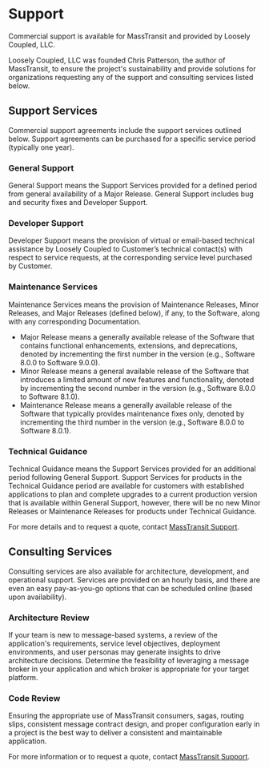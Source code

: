 # Support

Commercial support is available for MassTransit and provided by Loosely Coupled, LLC. 

Loosely Coupled, LLC was founded Chris Patterson, the author of MassTransit, to ensure the project's sustainability and provide solutions for organizations requesting any of the support and consulting services listed below.

## Support Services

Commercial support agreements include the support services outlined below. Support agreements can be purchased for a specific service period (typically one year).

### General Support

General Support means the Support Services provided for a defined period from general availability of a Major Release. General Support includes bug and security fixes and Developer Support.

### Developer Support

Developer Support means the provision of virtual or email-based technical assistance by Loosely Coupled to Customer’s technical contact(s) with respect to
service requests, at the corresponding service level purchased by Customer.

### Maintenance Services

Maintenance Services means the provision of Maintenance Releases, Minor Releases, and Major Releases (defined below), if any, to the Software, along with any
corresponding Documentation.

- Major Release means a generally available release of the Software that contains functional enhancements, extensions, and deprecations, denoted by incrementing
the first number in the version (e.g., Software 8.0.0 to Software 9.0.0).
- Minor Release means a general available release of the Software that introduces a limited amount of new features and functionality, denoted by incrementing the
second number in the version (e.g., Software 8.0.0 to Software 8.1.0).
- Maintenance Release means a generally available release of the Software that typically provides maintenance fixes only, denoted by incrementing the third number
in the version (e.g., Software 8.0.0 to Software 8.0.1).

### Technical Guidance

Technical Guidance means the Support Services provided for an additional period following General Support. Support Services for products in the Technical Guidance period are available for customers with established applications to plan and complete upgrades to a current production version that is available within General Support, however, there will be no new Minor Releases or Maintenance Releases for products under Technical Guidance.

For more details and to request a quote, contact [MassTransit Support][1].

## Consulting Services

Consulting services are also available for architecture, development, and operational support. Services are provided on an hourly basis, and there are even an easy pay-as-you-go options that can be scheduled online (based upon availability).

### Architecture Review

If your team is new to message-based systems, a review of the application's requirements, service level objectives, deployment environments, and user personas may generate insights to drive architecture decisions. Determine the feasibility of leveraging a message broker in your application and which broker is appropriate for your target platform.

### Code Review

Ensuring the appropriate use of MassTransit consumers, sagas, routing slips, consistent message contract design, and proper configuration early in a project is the best way to deliver a consistent and maintainable application.

For more information or to request a quote, contact [MassTransit Support][1].

[1]: mailto://support@masstransit.io
